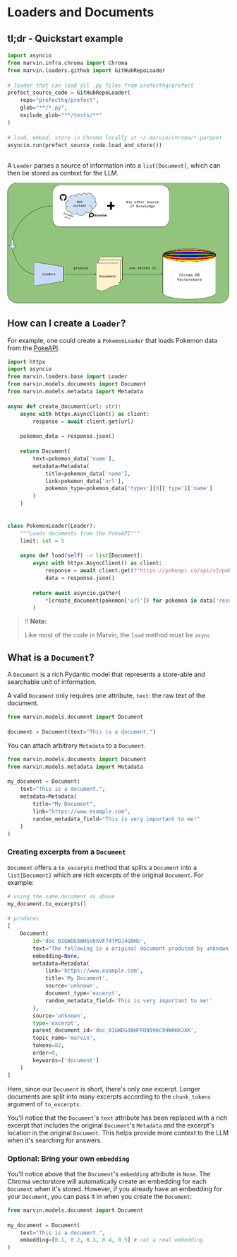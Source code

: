 # Loaders and Documents

## **tl;dr** - Quickstart example
```python
import asyncio
from marvin.infra.chroma import Chroma
from marvin.loaders.github import GitHubRepoLoader

# loader that can load all .py files from prefecthq/prefect
prefect_source_code = GitHubRepoLoader(
    repo="prefecthq/prefect",
    glob="**/*.py",
    exclude_glob="**/tests/**"
)

# load, embed, store in Chroma locally at ~/.marvin/chroma/*.parquet
asyncio.run(prefect_source_code.load_and_store())
```
## 
A `Loader` parses a source of information into a `list[Document]`, which can then be stored as context for the LLM.

<p align="center">
  <img src="../imgs/loader_diagram.png" alt="Image description" width="700">
</p>

## How can I create a `Loader`?

For example, one could create a `PokemonLoader` that loads Pokemon data from the [PokeAPI](https://pokeapi.co/).

```python
import httpx
import asyncio
from marvin.loaders.base import Loader
from marvin.models.documents import Document
from marvin.models.metadata import Metadata

async def create_document(url: str):
    async with httpx.AsyncClient() as client:
        response = await client.get(url)
    
    pokemon_data = response.json()

    return Document(
        text=pokemon_data['name'],
        metadata=Metadata(
            title=pokemon_data['name'],
            link=pokemon_data['url'],
            pokemon_type=pokemon_data['types'][0]['type']['name']
        )
    )


class PokemonLoader(Loader):
    """Loads documents from the PokeAPI"""
    limit: int = 5

    async def load(self) -> list[Document]:
        async with httpx.AsyncClient() as client:
            response = await client.get(f"https://pokeapi.co/api/v2/pokemon?limit={self.limit}")
            data = response.json()

        return await asyncio.gather(
            *[create_document(pokemon['url']) for pokemon in data['results']]
        )
```
> ‼️ **Note:**
>
> Like most of the code in Marvin, the `load` method must be `async`.



## What is a `Document`?
A `Document` is a rich Pydantic model that represents a store-able and searchable unit of information. 

A valid `Document` only requires one attribute, `text`: the raw text of the document.

```python
from marvin.models.document import Document

document = Document(text="This is a document.")
```

You can attach arbitrary `Metadata` to a `Document`.

```python
from marvin.models.documents import Document
from marvin.models.metadata import Metadata

my_document = Document(
    text="This is a document.",
    metadata=Metadata(
        title="My Document",
        link="https://www.example.com",
        random_metadata_field="This is very important to me!"
    )
)
```

### Creating excerpts from a `Document`
`Document` offers a `to_excerpts` method that splits a `Document` into a `list[Document]` which are rich excerpts of the original `Document`. For example:

```python
# using the same document as above
my_document.to_excerpts()

# produces
[
    Document(
        id='doc_01GWDG3WHSV6XVF74TPDJ4GNHS',
        text="The following is a original document produced by unknown:\n# Document metadata\n{'link': 'https://www.example.com', 'title': 'My Document', 'source': 'unknown', 'document_type': 'original', 'random_metadata_field': 'This is very important to me!'}\n# Document keywords\ndocument\n# Excerpt's location in document\n\n# Excerpt contents:\nThis is a document.",
        embedding=None,
        metadata=Metadata(
            link='https://www.example.com',
            title='My Document',
            source='unknown',
            document_type='excerpt',
            random_metadata_field='This is very important to me!'
        ),
        source='unknown',
        type='excerpt',
        parent_document_id='doc_01GWDG3BHFFDN596C99W0KKJXK',
        topic_name='marvin',
        tokens=82,
        order=0,
        keywords=['document']
    )
]
```
Here, since our `Document` is short, there's only one excerpt. Longer documents are split into many excerpts according to the `chunk_tokens` argument of `to_excerpts`.

You'll notice that the `Document`'s `text` attribute has been replaced with a rich excerpt that includes the original `Document`'s `Metadata` and the excerpt's location in the original `Document`. This helps provide more context to the LLM when it's searching for answers.

### **Optional**: Bring your own `embedding`
You'll notice above that the `Document`'s `embedding` attribute is `None`. The Chroma vectorstore will automatically create an embedding for each `Document` when it's stored. However, if you already have an embedding for your `Document`, you can pass it in when you create the `Document`:

```python
from marvin.models.document import Document

my_document = Document(
    text="This is a document.",
    embedding=[0.1, 0.2, 0.3, 0.4, 0.5] # not a real embedding
)
```

